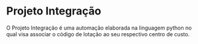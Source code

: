 # Projeto Integração
O  Projeto Integração é uma automação elaborada na linguagem python no qual visa associar o código de lotação ao seu respectivo centro de custo. 
